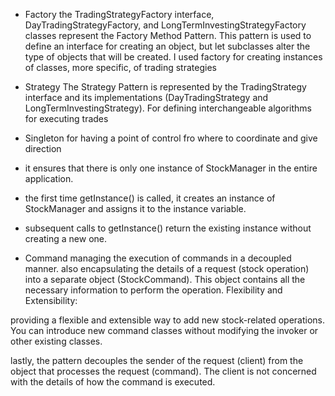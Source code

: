 - Factory
 the TradingStrategyFactory interface, DayTradingStrategyFactory, and LongTermInvestingStrategyFactory classes represent the Factory Method Pattern. This pattern is used to define an interface for creating an object, but let subclasses alter the type of objects that will be created.
 I used factory for creating instances of classes, more specific, of trading strategies

 - Strategy
 The Strategy Pattern is represented by the TradingStrategy interface and its implementations (DayTradingStrategy and LongTermInvestingStrategy). For defining interchangeable algorithms for executing trades

 - Singleton
 for having a point of control fro where to coordinate and give direction
  - it ensures that there is only one instance of StockManager in the entire application.
  - the first time getInstance() is called, it creates an instance of StockManager and assigns it to the instance variable.
  - subsequent calls to getInstance() return the existing instance without creating a new one. 

  - Command
  managing the execution of commands in a decoupled manner. 
  also encapsulating the details of a request (stock operation) into a separate object (StockCommand). This object contains all the necessary information to perform the operation.
  Flexibility and Extensibility:

  providing a flexible and extensible way to add new stock-related operations. You can introduce new command classes without modifying the invoker or other existing classes.
  
  lastly, the pattern decouples the sender of the request (client) from the object that processes the request (command). The client is not concerned with the details of how the command is executed.

